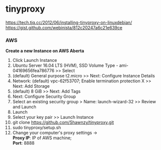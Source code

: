 # tinyproxy
https://tech.tiq.cc/2012/06/installing-tinyproxy-on-linuxdebian/  
https://gist.github.com/webinista/812c20247a6c21e639ce

### AWS
**Create a new Instance on AWS Aberta**
1. Click Launch Instance
2. Ubuntu Server 16.04 LTS (HVM), SSD Volume Type - ami-04169656fea786776 >> Select
3. (default) General purpose t2.micro >> Next: Configure Instance Details
4. Network: (default) vpc-62f53707; Enable termination protection X >> Next: Add Storage
5. (default) 8 GiB >> Next: Add Tags
6. Next: Configure Security Group
7. Select an existing security group > Name: launch-wizard-32 >> Review and Launch
8. Launch
9. Select your key pair >> Launch Instance
10. git clone https://github.com/Shawnzy/tinyproxy.git
11. sudo tinyproxy/setup.sh
12. Change your computer's proxy settings ->  
                                           **Proxy IP**: IP of AWS machine;   
                                           **Port**: 8888
